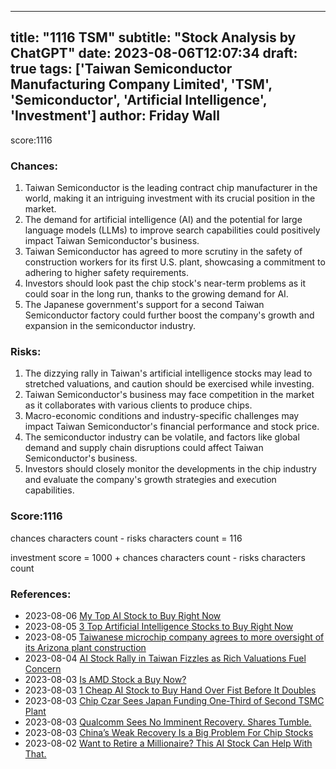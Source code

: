 
---
title: "1116 TSM"
subtitle: "Stock Analysis by ChatGPT"
date: 2023-08-06T12:07:34
draft: true
tags: ['Taiwan Semiconductor Manufacturing Company Limited', 'TSM', 'Semiconductor', 'Artificial Intelligence', 'Investment']
author: Friday Wall
---

score:1116
### Chances:
1. Taiwan Semiconductor is the leading contract chip manufacturer in the world, making it an intriguing investment with its crucial position in the market.
2. The demand for artificial intelligence (AI) and the potential for large language models (LLMs) to improve search capabilities could positively impact Taiwan Semiconductor's business.
3. Taiwan Semiconductor has agreed to more scrutiny in the safety of construction workers for its first U.S. plant, showcasing a commitment to adhering to higher safety requirements.
4. Investors should look past the chip stock's near-term problems as it could soar in the long run, thanks to the growing demand for AI.
5. The Japanese government's support for a second Taiwan Semiconductor factory could further boost the company's growth and expansion in the semiconductor industry.
### Risks:
1. The dizzying rally in Taiwan's artificial intelligence stocks may lead to stretched valuations, and caution should be exercised while investing.
2. Taiwan Semiconductor's business may face competition in the market as it collaborates with various clients to produce chips.
3. Macro-economic conditions and industry-specific challenges may impact Taiwan Semiconductor's financial performance and stock price.
4. The semiconductor industry can be volatile, and factors like global demand and supply chain disruptions could affect Taiwan Semiconductor's business.
5. Investors should closely monitor the developments in the chip industry and evaluate the company's growth strategies and execution capabilities.
### Score:1116
chances characters count - risks characters count = 116

investment score = 1000 + chances characters count - risks characters count
### References:
- 2023-08-06 [My Top AI Stock to Buy Right Now](https://finance.yahoo.com/m/37102641-c962-3547-9043-ec3f4a5abd3c/my-top-ai-stock-to-buy-right.html?.tsrc=rss)
- 2023-08-05 [3 Top Artificial Intelligence Stocks to Buy Right Now](https://finance.yahoo.com/m/25933f2f-ce56-3b0a-ad97-5d96641dab45/3-top-artificial-intelligence.html?.tsrc=rss)
- 2023-08-05 [Taiwanese microchip company agrees to more oversight of its Arizona plant construction](https://finance.yahoo.com/news/taiwanese-microchip-company-agrees-more-192345055.html?.tsrc=rss)
- 2023-08-04 [AI Stock Rally in Taiwan Fizzles as Rich Valuations Fuel Concern](https://finance.yahoo.com/news/ai-stock-rally-taiwan-fizzles-034213482.html?.tsrc=rss)
- 2023-08-03 [Is AMD Stock a Buy Now?](https://finance.yahoo.com/m/b29ba0e3-3897-36f7-8d4a-582294c64ad6/is-amd-stock-a-buy-now%3F.html?.tsrc=rss)
- 2023-08-03 [1 Cheap AI Stock to Buy Hand Over Fist Before It Doubles](https://finance.yahoo.com/m/630bbc5e-412d-39e9-9cda-5c654e2b96b5/1-cheap-ai-stock-to-buy-hand.html?.tsrc=rss)
- 2023-08-03 [Chip Czar Sees Japan Funding One-Third of Second TSMC Plant](https://finance.yahoo.com/news/chip-czar-sees-japan-funding-011500826.html?.tsrc=rss)
- 2023-08-03 [Qualcomm Sees No Imminent Recovery. Shares Tumble.](https://finance.yahoo.com/m/5914943c-3c3d-3f8b-b522-1a8d02247e5f/qualcomm-sees-no-imminent.html?.tsrc=rss)
- 2023-08-03 [China’s Weak Recovery Is a Big Problem For Chip Stocks](https://finance.yahoo.com/m/9a434df5-b737-351f-999a-018237df10ec/china%E2%80%99s-weak-recovery-is-a.html?.tsrc=rss)
- 2023-08-02 [Want to Retire a Millionaire? This AI Stock Can Help With That.](https://finance.yahoo.com/m/c1b2c002-6f17-3d2a-900f-adf71751f8da/want-to-retire-a-millionaire%3F.html?.tsrc=rss)


                
